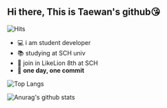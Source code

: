 ## Hi there, This is Taewan's github😘

![Hits](https://hits.seeyoufarm.com/api/count/incr/badge.svg?url=https%3A%2F%2Fgithub.com%2Fwwan13)                       
	
- 💻 i am student developer
- 📚 studying at SCH univ
- 🦁 join in LikeLion 8th at SCH
- 🙏 **one day, one commit**


![Top Langs](https://github-readme-stats.vercel.app/api/top-langs/?username=wwan13&layout=compact)


![Anurag's github stats](https://github-readme-stats.vercel.app/api?username=wwan13&show_icons=true)
